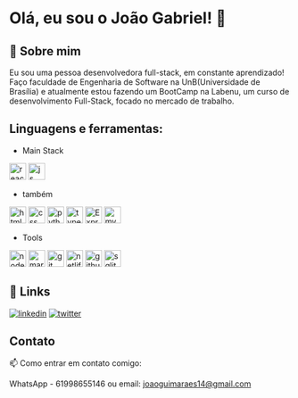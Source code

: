 
# Olá, eu sou o João Gabriel! 👋


## 🚀 Sobre mim
Eu sou uma pessoa desenvolvedora full-stack, em constante aprendizado! Faço faculdade de 
Engenharia de Software na UnB(Universidade de Brasília) e atualmente estou fazendo um BootCamp na Labenu,
um curso de desenvolvimento Full-Stack, focado no mercado de trabalho. 


## Linguagens e ferramentas: 
- Main Stack

[<img src='https://img.shields.io/badge/react-%2320232a.svg?style=for-the-badge&logo=react&logoColor=%2361DAFB' alt='react' height='30'>](https://github.com/joaoguimaraess) [<img src='https://img.shields.io/badge/JavaScript-323330?style=for-the-badge&logo=javascript&logoColor=F7DF1E' alt='js' height='30'>](https://github.com/joaoguimaraess)

- também

[<img src='https://img.shields.io/badge/HTML5-E34F26?style=for-the-badge&logo=html5&logoColor=white' alt='html' height='30'>](https://github.com/joaoguimaraess) [<img src='https://img.shields.io/badge/CSS3-1572B6?style=for-the-badge&logo=css3&logoColor=white' alt='css' height='30'>](https://github.com/joaoguimaraess) [<img src='https://img.shields.io/badge/Python-3776AB?style=for-the-badge&logo=python&logoColor=white' alt='python' height='30'>](https://github.com/joaoguimaraess) [<img src='https://img.shields.io/badge/typescript-%23007ACC.svg?style=for-the-badge&logo=typescript&logoColor=white' alt='typescript' height='30'>](https://github.com/joaoguimaraess) [<img src='https://img.shields.io/badge/Express.js-404D59?style=for-the-badge' alt='Express.js' height='30'>](https://github.com/joaoguimaraess) [<img src='https://img.shields.io/badge/MySQL-00000F?style=for-the-badge&logo=mysql&logoColor=white' alt='mySQL' height='30'>](https://github.com/joaoguimaraess) 
- Tools

[<img src='https://img.shields.io/badge/Node.js-339933?style=for-the-badge&logo=nodedotjs&logoColor=white' alt='node' height='30'>](https://github.com/joaoguimaraess) [<img src='https://img.shields.io/badge/Markdown-000000?style=for-the-badge&logo=markdown&logoColor=white' alt='markdown' height='30'>](https://github.com/joaoguimaraess) [<img src='https://img.shields.io/badge/Git-F05032?style=for-the-badge&logo=git&logoColor=white' alt='git' height='30'>](https://github.com/joaoguimaraess) [<img src='https://img.shields.io/badge/netlify-%23000000.svg?style=for-the-badge&logo=netlify&logoColor=#00C7B7' alt='netlify' height='30'>](https://github.com/joaoguimaraess) [<img src='https://img.shields.io/badge/GitHub-100000?style=for-the-badge&logo=github&logoColor=white' alt='github' height='30'>](https://github.com/joaoguimaraess) [<img src='https://img.shields.io/badge/sqlite-%2307405e.svg?style=for-the-badge&logo=sqlite&logoColor=white' alt='sqlite' height='30'>](https://github.com/joaoguimaraess)



## 🔗 Links
[![linkedin](https://img.shields.io/badge/linkedin-0A66C2?style=for-the-badge&logo=linkedin&logoColor=white)](https://www.linkedin.com/in/joao-gabriel-guimaraes-7aa246191/)
[![twitter](https://img.shields.io/badge/twitter-1DA1F2?style=for-the-badge&logo=twitter&logoColor=white)](https://twitter.com/joaoguimaraess)


## Contato



📫 Como entrar em contato comigo: 

WhatsApp - 61998655146 ou email: joaoguimaraes14@gmail.com
